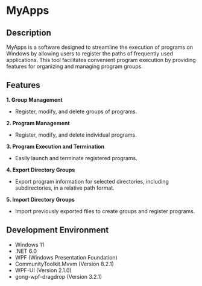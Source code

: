 ﻿# MyApps

## Description

MyApps is a software designed to streamline the execution of programs on Windows by allowing users to register the paths of frequently used applications. This tool facilitates convenient program execution by providing features for organizing and managing program groups. 

## Features

**1. Group Management**

- Register, modify, and delete groups of programs.

**2. Program Management**

- Register, modify, and delete individual programs.

**3. Program Execution and Termination**

- Easily launch and terminate registered programs.

**4. Export Directory Groups**

- Export program information for selected directories, including subdirectories, in a relative path format.

**5. Import Directory Groups**

- Import previously exported files to create groups and register programs.

## Development Environment

- Windows 11
- .NET 6.0
- WPF (Windows Presentation Foundation)
- CommunityToolkit.Mvvm (Version 8.2.1)
- WPF-UI (Version 2.1.0)
- gong-wpf-dragdrop (Version 3.2.1)
